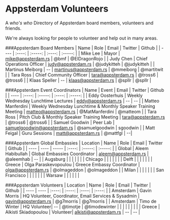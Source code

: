 # Appsterdam Volunteers
A _who's who_ Directory of Appsterdam board members, volunteers and friends.

We're always looking for people to volunteer and help out in many areas. 


###Appsterdam Board Members 
| Name | Role | Email | Twitter | Github |
| ---- | :----: | :-----: | :----: | :-----: |
| Mike Lee | Mayor | mike@appsterdam.rs | @bmf | @ElDragonRojo |
| Judy Chen | Chief Operations Officer | judy@appsterdam.rs | @judykitteh | @judykitteh | 
| Martinus Meiborg | -- | martinus@appsterdam.rs | @mmeiborg | @martitwit |
| Tara Ross | Chief Community Officer | tara@appsterdam.rs | @tross6 | @tross6 |
| Klaas Speller | -- | klaas@appsterdam.rs | @spllr | @spllr |

###Appsterdam Event Coordinators 
| Name | Event | Email | Twitter | Github |
| ---- | :----: | :-----: | :----: | :-----: |
| Eddy Oosterhuis | Weekly Wednesday Lunchtime Lectures | eddy@appsterdam.rs | -- | -- |
| Matteo Manferdini | Weekly Wednesday Lunchtime & Monthly Speaker Training Meeting | matteo@appsterdam.rs | @MatManferdini | @matteom |
| Tara Ross | Pitch Club & Monthly Speaker Training Meeting | tara@appsterdam.rs | @tross6 | @tross6 |
| Samuel Goodwin | Peer Lab | samuelgoodwin@appsterdam.rs | @samuelgoodwin | sgoodwin |
| Matt Feigal | Guru Sessions | matt@appsterdam.rs | @mattfgl | --| 


###Appsterdam Global Embassies
| Location | Name | Role | Email | Twitter | Github | 
| ---- | ---- | ----- | :----: | :-----: | :-----: |
| Global | Aleem Habibullah | Global Embassies Coordinator | aleem@appsterdam.rs | @aleemhab | -- |
| Augsburg | | | | | |
| Chicago | | | | | |
| Delft | | | | | |
| Greece | Olga Paraskevopoulou | Greece Embassy Coordinator | olga@appsterdam.rs | @olmageddon | @olmageddon |
| Milan | | | | | |
| San Francisco | | | | | |
| Warsaw | | | | | |


###Appsterdam Volunteers
| Location | Name | Role | Email | Twitter | Github |
| ---- | ---- | :----: | :----: | :----: | :----: |
| Amsterdam | Gavin Morris | HQ Volunteer, Coordinator, Email Services & Sysadmin | gavin@appsterdam.rs | @g7morris | @g7morris |
| Amsterdam | Timo de Winter | HQ Volunteer| -- | @timotje | @timodewinter | 
| | | | | | |
| Greece | Alkisti Skiadopoulou | Volunteer| alkisti@appsterdam.rs | -- | -- |
